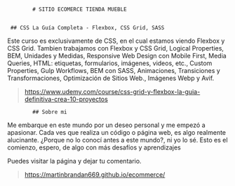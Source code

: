             # SITIO ECOMERCE TIENDA MUEBLE


     ## CSS La Guía Completa - Flexbox, CSS Grid, SASS

Este curso es exclusivamente de CSS, en el cual estamos viendo Flexbox y CSS Grid. Tambien trabajamos con Flexbox y CSS Grid, Logical Properties, BEM, Unidades y Medidas, Responsive Web Design con Mobile First, Media Queries, HTML: etiquetas, formularios, imágenes, videos, etc., Custom Properties, Gulp Workflows, BEM con SASS, Animaciones, Transiciones y Transformaciones, Optimización de Sitios Web., Imágenes Webp y Avif.

> https://www.udemy.com/course/css-grid-y-flexbox-la-guia-definitiva-crea-10-proyectos

            ## Sobre mi

Me embarque en este mundo por un deseo personal y me empezó a apasionar. Cada ves que realiza un código o página web, es algo realmente alucinante. ¿Porque no lo conocí antes a este mundo?, ni yo lo sé. Esto es el comienzo, espero, de algo con más desafíos y aprendizajes

Puedes visitar la página y dejar tu comentario.

>  https://martinbrandan669.github.io/ecommerce/